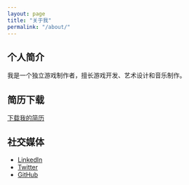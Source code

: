 ```yaml
---
layout: page
title: "关于我"
permalink: "/about/"
---
```


## 个人简介
我是一个独立游戏制作者，擅长游戏开发、艺术设计和音乐制作。

## 简历下载
[下载我的简历](assets/files/resume.pdf)

## 社交媒体
- [LinkedIn](https://linkedin.com/in/yourprofile)
- [Twitter](https://twitter.com/yourprofile)
- [GitHub](https://github.com/yourprofile)
